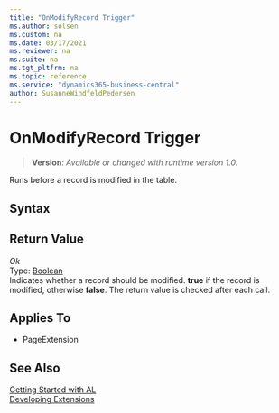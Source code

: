 ```yaml
---
title: "OnModifyRecord Trigger"
ms.author: solsen
ms.custom: na
ms.date: 03/17/2021
ms.reviewer: na
ms.suite: na
ms.tgt_pltfrm: na
ms.topic: reference
ms.service: "dynamics365-business-central"
author: SusanneWindfeldPedersen
---
```

[//]: # (START>DO_NOT_EDIT)
[//]: # (IMPORTANT:Do not edit any of the content between here and the END>DO_NOT_EDIT.)
[//]: # (Any modifications should be made in the .xml files in the ModernDev repo.)
# OnModifyRecord Trigger
> **Version**: _Available or changed with runtime version 1.0._

Runs before a record is modified in the table.

## Syntax


## Return Value

*Ok*  
    Type: [Boolean](../../methods-auto/Boolean/Boolean-data-type.md)  
Indicates whether a record should be modified. **true** if the record is modified, otherwise **false**. The return value is checked after each call.

## Applies To
- PageExtension


[//]: # (IMPORTANT: END>DO_NOT_EDIT)
## See Also  
[Getting Started with AL](../devenv-get-started.md)  
[Developing Extensions](../devenv-dev-overview.md)  